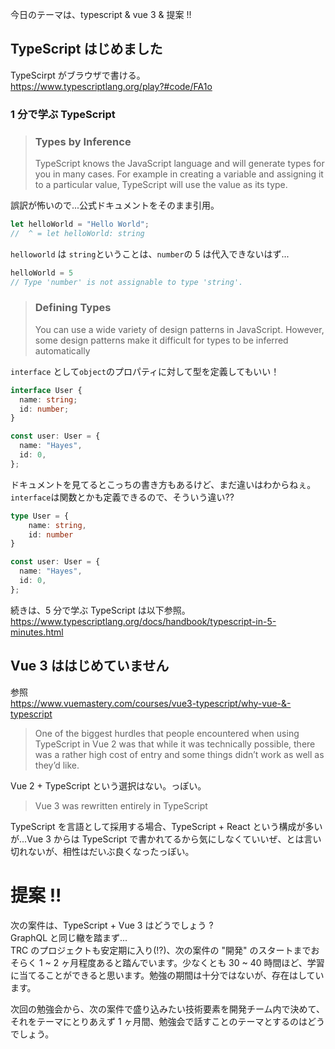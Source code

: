 今日のテーマは、typescript & vue 3 & 提案 !!

## TypeScript はじめました

TypeScirpt がブラウザで書ける。  
https://www.typescriptlang.org/play?#code/FA1o


### 1 分で学ぶ TypeScript

> ### Types by Inference  
> TypeScript knows the JavaScript language and will generate types for you in many cases. For example in creating a variable and assigning it to a particular value, TypeScript will use the value as its type.

誤訳が怖いので...公式ドキュメントをそのまま引用。

```typescript
let helloWorld = "Hello World";
//  ^ = let helloWorld: string
```

`helloworld` は `string`ということは、`number`の 5 は代入できないはず...
```typescript
helloWorld = 5
// Type 'number' is not assignable to type 'string'.
```

> ### Defining Types
> You can use a wide variety of design patterns in JavaScript. However, some design patterns make it difficult for types to be inferred automatically

`interface` として`object`のプロパティに対して型を定義してもいい！  

```typescript
interface User {
  name: string;
  id: number;
}

const user: User = {
  name: "Hayes",
  id: 0,
};
```

ドキュメントを見てるとこっちの書き方もあるけど、まだ違いはわからねぇ。  
`interface`は関数とかも定義できるので、そういう違い??

```typescript
type User = {
    name: string,
    id: number
}

const user: User = {
  name: "Hayes",
  id: 0,
};
```

続きは、5 分で学ぶ TypeScript は以下参照。  
https://www.typescriptlang.org/docs/handbook/typescript-in-5-minutes.html


## Vue 3 ははじめていません

参照  
https://www.vuemastery.com/courses/vue3-typescript/why-vue-&-typescript

> One of the biggest hurdles that people encountered when using TypeScript in Vue 2 was that while it was technically possible, there was a rather high cost of entry and some things didn’t work as well as they’d like. 

Vue 2 + TypeScript という選択はない。っぽい。

>  Vue 3 was rewritten entirely in TypeScript

TypeScript を言語として採用する場合、TypeScript + React という構成が多いが...Vue 3 からは TypeScript で書かれてるから気にしなくていいぜ、とは言い切れないが、相性はだいぶ良くなったっぽい。


# 提案 !!
次の案件は、TypeScript + Vue 3 はどうでしょう ?  
GraphQL と同じ轍を踏まず...  
TRC のプロジェクトも安定期に入り(!?)、次の案件の "開発" のスタートまでおそらく 1 ~ 2 ヶ月程度あると踏んでいます。少なくとも 30 ~ 40 時間ほど、学習に当てることができると思います。勉強の期間は十分ではないが、存在はしています。  

次回の勉強会から、次の案件で盛り込みたい技術要素を開発チーム内で決めて、それをテーマにとりあえず 1 ヶ月間、勉強会で話すことのテーマとするのはどうでしょう。
